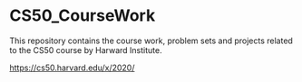 # CS50_CourseWork

This repository contains the course work, problem sets and projects related to the CS50 course by Harward Institute.

https://cs50.harvard.edu/x/2020/